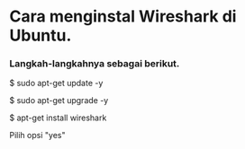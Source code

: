 # Cara menginstal Wireshark di Ubuntu.
### Langkah-langkahnya sebagai berikut.

<p>$ sudo apt-get update -y</p>
<p>$ sudo apt-get upgrade -y</p>
<p>$ apt-get install wireshark</p>
<p>Pilih opsi "yes"</p>
